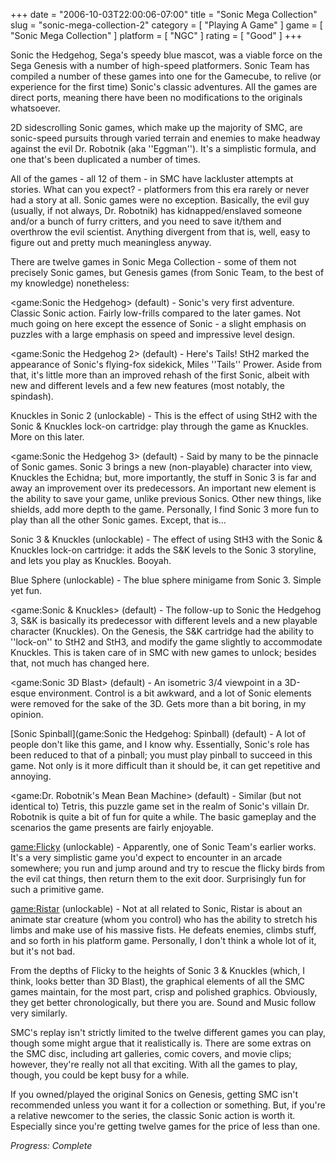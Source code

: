+++
date = "2006-10-03T22:00:06-07:00"
title = "Sonic Mega Collection"
slug = "sonic-mega-collection-2"
category = [ "Playing A Game" ]
game = [ "Sonic Mega Collection" ]
platform = [ "NGC" ]
rating = [ "Good" ]
+++

Sonic the Hedgehog, Sega's speedy blue mascot, was a viable force on the Sega Genesis with a number of high-speed platformers. Sonic Team has compiled a number of these games into one for the Gamecube, to relive (or experience for the first time) Sonic's classic adventures. All the games are direct ports, meaning there have been no modifications to the originals whatsoever.

2D sidescrolling Sonic games, which make up the majority of SMC, are sonic-speed pursuits through varied terrain and enemies to make headway against the evil Dr. Robotnik (aka ''Eggman''). It's a simplistic formula, and one that's been duplicated a number of times.

All of the games - all 12 of them - in SMC have lackluster attempts at stories. What can you expect? - platformers from this era rarely or never had a story at all. Sonic games were no exception. Basically, the evil guy (usually, if not always, Dr. Robotnik) has kidnapped/enslaved someone and/or a bunch of furry critters, and you need to save it/them and overthrow the evil scientist. Anything divergent from that is, well, easy to figure out and pretty much meaningless anyway.

There are twelve games in Sonic Mega Collection - some of them not precisely Sonic games, but Genesis games (from Sonic Team, to the best of my knowledge) nonetheless:

<game:Sonic the Hedgehog> (default) - Sonic's very first adventure. Classic Sonic action. Fairly low-frills compared to the later games. Not much going on here except the essence of Sonic - a slight emphasis on puzzles with a large emphasis on speed and impressive level design.

<game:Sonic the Hedgehog 2> (default) - Here's Tails! StH2 marked the appearance of Sonic's flying-fox sidekick, Miles ''Tails'' Prower. Aside from that, it's little more than an improved rehash of the first Sonic, albeit with new and different levels and a few new features (most notably, the spindash).

Knuckles in Sonic 2 (unlockable) - This is the effect of using StH2 with the Sonic & Knuckles lock-on cartridge: play through the game as Knuckles. More on this later.

<game:Sonic the Hedgehog 3> (default) - Said by many to be the pinnacle of Sonic games. Sonic 3 brings a new (non-playable) character into view, Knuckles the Echidna; but, more importantly, the stuff in Sonic 3 is far and away an improvement over its predecessors. An important new element is the ability to save your game, unlike previous Sonics. Other new things, like shields, add more depth to the game. Personally, I find Sonic 3 more fun to play than all the other Sonic games. Except, that is...

Sonic 3 & Knuckles (unlockable) - The effect of using StH3 with the Sonic & Knuckles lock-on cartridge: it adds the S&K levels to the Sonic 3 storyline, and lets you play as Knuckles. Booyah.

Blue Sphere (unlockable) - The blue sphere minigame from Sonic 3. Simple yet fun.

<game:Sonic & Knuckles> (default) - The follow-up to Sonic the Hedgehog 3, S&K is basically its predecessor with different levels and a new playable character (Knuckles). On the Genesis, the S&K cartridge had the ability to ''lock-on'' to StH2 and StH3, and modify the game slightly to accommodate Knuckles. This is taken care of in SMC with new games to unlock; besides that, not much has changed here.

<game:Sonic 3D Blast> (default) - An isometric 3/4 viewpoint in a 3D-esque environment. Control is a bit awkward, and a lot of Sonic elements were removed for the sake of the 3D. Gets more than a bit boring, in my opinion.

[Sonic Spinball](game:Sonic the Hedgehog: Spinball) (default) - A lot of people don't like this game, and I know why. Essentially, Sonic's role has been reduced to that of a pinball; you must play pinball to succeed in this game. Not only is it more difficult than it should be, it can get repetitive and annoying.

<game:Dr. Robotnik's Mean Bean Machine> (default) - Similar (but not identical to) Tetris, this puzzle game set in the realm of Sonic's villain Dr. Robotnik is quite a bit of fun for quite a while. The basic gameplay and the scenarios the game presents are fairly enjoyable.

<game:Flicky> (unlockable) - Apparently, one of Sonic Team's earlier works. It's a very simplistic game you'd expect to encounter in an arcade somewhere; you run and jump around and try to rescue the flicky birds from the evil cat things, then return them to the exit door. Surprisingly fun for such a primitive game.

<game:Ristar> (unlockable) - Not at all related to Sonic, Ristar is about an animate star creature (whom you control) who has the ability to stretch his limbs and make use of his massive fists. He defeats enemies, climbs stuff, and so forth in his platform game. Personally, I don't think a whole lot of it, but it's not bad.

From the depths of Flicky to the heights of Sonic 3 & Knuckles (which, I think, looks better than 3D Blast), the graphical elements of all the SMC games maintain, for the most part, crisp and polished graphics. Obviously, they get better chronologically, but there you are. Sound and Music follow very similarly.

SMC's replay isn't strictly limited to the twelve different games you can play, though some might argue that it realistically is. There are some extras on the SMC disc, including art galleries, comic covers, and movie clips; however, they're really not all that exciting. With all the games to play, though, you could be kept busy for a while.

If you owned/played the original Sonics on Genesis, getting SMC isn't recommended unless you want it for a collection or something. But, if you're a relative newcomer to the series, the classic Sonic action is worth it. Especially since you're getting twelve games for the price of less than one.

<i>Progress: Complete</i>

